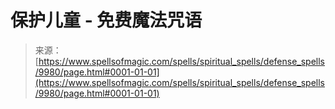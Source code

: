 <!--yml

category: 未分类

date: 2024-06-12 18:46:28

-->

# 保护儿童 - 免费魔法咒语

> 来源：[https://www.spellsofmagic.com/spells/spiritual_spells/defense_spells/9980/page.html#0001-01-01](https://www.spellsofmagic.com/spells/spiritual_spells/defense_spells/9980/page.html#0001-01-01)
